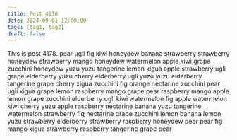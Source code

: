 ```yaml
---
title: Post 4178
date: 2024-09-01 12:00:00
tags: [tag1, tag2]
draft: false
---
```

This is post 4178.
pear
ugli
fig
kiwi
honeydew
banana
strawberry
strawberry
honeydew
strawberry
mango
honeydew
watermelon
apple
kiwi
grape
zucchini
honeydew
yuzu
yuzu
tangerine
lemon
xigua
apple
strawberry
ugli
grape
elderberry
yuzu
cherry
elderberry
ugli
yuzu
yuzu
elderberry
tangerine
grape
cherry
xigua
zucchini
fig
orange
nectarine
zucchini
pear
ugli
xigua
grape
lemon
raspberry
mango
grape
pear
raspberry
mango
apple
lemon
grape
zucchini
elderberry
ugli
kiwi
watermelon
fig
apple
watermelon
kiwi
cherry
yuzu
apple
raspberry
nectarine
banana
yuzu
tangerine
watermelon
strawberry
fig
nectarine
grape
zucchini
lemon
banana
lemon
yuzu
strawberry
elderberry
strawberry
raspberry
honeydew
pear
pear
fig
mango
xigua
strawberry
raspberry
tangerine
grape
pear
